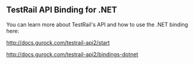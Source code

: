 TestRail API Binding for .NET
-----------------------------

You can learn more about TestRail's API and how to use the .NET binding here:

http://docs.gurock.com/testrail-api2/start

http://docs.gurock.com/testrail-api2/bindings-dotnet